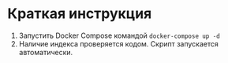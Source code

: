 # Краткая инструкция

1. Запустить Docker Compose командой ```docker-compose up -d```
2. Наличие индекса проверяется кодом. Скрипт запускается автоматически.

